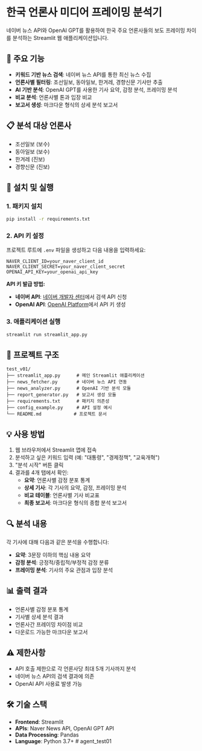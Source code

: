 # 한국 언론사 미디어 프레이밍 분석기

네이버 뉴스 API와 OpenAI GPT를 활용하여 한국 주요 언론사들의 보도 프레이밍 차이를 분석하는 Streamlit 웹 애플리케이션입니다.

## 🎯 주요 기능

- **키워드 기반 뉴스 검색**: 네이버 뉴스 API를 통한 최신 뉴스 수집
- **언론사별 필터링**: 조선일보, 동아일보, 한겨레, 경향신문 기사만 추출
- **AI 기반 분석**: OpenAI GPT를 사용한 기사 요약, 감정 분석, 프레이밍 분석
- **비교 분석**: 언론사별 톤과 입장 비교
- **보고서 생성**: 마크다운 형식의 상세 분석 보고서

## 📋 분석 대상 언론사

- 조선일보 (보수)
- 동아일보 (보수)
- 한겨레 (진보)
- 경향신문 (진보)

## 🚀 설치 및 실행

### 1. 패키지 설치
```bash
pip install -r requirements.txt
```

### 2. API 키 설정
프로젝트 루트에 `.env` 파일을 생성하고 다음 내용을 입력하세요:

```
NAVER_CLIENT_ID=your_naver_client_id
NAVER_CLIENT_SECRET=your_naver_client_secret
OPENAI_API_KEY=your_openai_api_key
```

**API 키 발급 방법:**
- **네이버 API**: [네이버 개발자 센터](https://developers.naver.com/apps/#/register)에서 검색 API 신청
- **OpenAI API**: [OpenAI Platform](https://platform.openai.com/api-keys)에서 API 키 생성

### 3. 애플리케이션 실행
```bash
streamlit run streamlit_app.py
```

## 📁 프로젝트 구조

```
test_v01/
├── streamlit_app.py      # 메인 Streamlit 애플리케이션
├── news_fetcher.py       # 네이버 뉴스 API 연동
├── news_analyzer.py      # OpenAI 기반 분석 모듈
├── report_generator.py   # 보고서 생성 모듈
├── requirements.txt      # 패키지 의존성
├── config_example.py     # API 설정 예시
└── README.md            # 프로젝트 문서
```

## 💡 사용 방법

1. 웹 브라우저에서 Streamlit 앱에 접속
2. 분석하고 싶은 키워드 입력 (예: "대통령", "경제정책", "교육개혁")
3. "분석 시작" 버튼 클릭
4. 결과를 4개 탭에서 확인:
   - **요약**: 언론사별 감정 분포 통계
   - **상세 기사**: 각 기사의 요약, 감정, 프레이밍 분석
   - **비교 테이블**: 언론사별 기사 비교표
   - **최종 보고서**: 마크다운 형식의 종합 분석 보고서

## 🔍 분석 내용

각 기사에 대해 다음과 같은 분석을 수행합니다:

- **요약**: 3문장 이하의 핵심 내용 요약
- **감정 분석**: 긍정적/중립적/부정적 감정 분류
- **프레이밍 분석**: 기사의 주요 관점과 입장 분석

## 📊 출력 결과

- 언론사별 감정 분포 통계
- 기사별 상세 분석 결과
- 언론사간 프레이밍 차이점 비교
- 다운로드 가능한 마크다운 보고서

## ⚠️ 제한사항

- API 호출 제한으로 각 언론사당 최대 5개 기사까지 분석
- 네이버 뉴스 API의 검색 결과에 의존
- OpenAI API 사용료 발생 가능

## 🛠️ 기술 스택

- **Frontend**: Streamlit
- **APIs**: Naver News API, OpenAI GPT API
- **Data Processing**: Pandas
- **Language**: Python 3.7+ #   a g e n t _ t e s t 0 1  
 